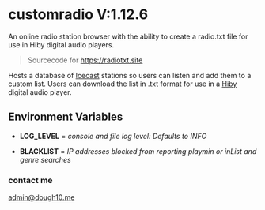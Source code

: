 # customradio V:1.12.6

An online radio station browser with the ability to create a radio.txt file for use in Hiby digital audio players.

> Sourcecode for <https://radiotxt.site>

Hosts a database of [Icecast](https://icecast.org/) stations so users can listen and add them to a custom list. Users can download the list in .txt format for use in a [Hiby](https://store.hiby.com/) digital audio player.

## Environment Variables

- **LOG_LEVEL** = *console and file log level: Defaults to INFO*

- **BLACKLIST** = *IP addresses blocked from reporting playmin or inList and genre searches*



### contact me

<admin@dough10.me>
